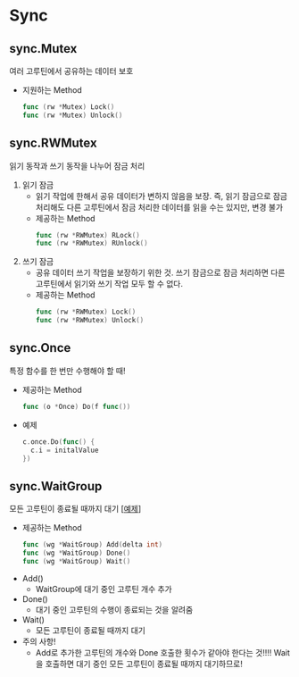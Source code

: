 # Sync
## sync.Mutex
여러 고루틴에서 공유하는 데이터 보호
* 지원하는 Method
  ```go
  func (rw *Mutex) Lock()
  func (rw *Mutex) Unlock()
  ```

## sync.RWMutex
읽기 동작과 쓰기 동작을 나누어 잠금 처리
1. 읽기 잠금 
   * 읽기 작업에 한해서 공유 데이터가 변하지 않음을 보장. 즉, 읽기 잠금으로 잠금 처리해도 다른 고루틴에서 잠금 처리한 데이터를 읽을 수는 있지만, 변경 불가
   * 제공하는 Method
     ```go
     func (rw *RWMutex) RLock()
     func (rw *RWMutex) RUnlock()
     ```
2. 쓰기 잠금 
   * 공유 데이터 쓰기 작업을 보장하기 위한 것. 쓰기 잠금으로 잠금 처리하면 다른 고루틴에서 읽기와 쓰기 작업 모두 할 수 없다.
   * 제공하는 Method
     ```go
     func (rw *RWMutex) Lock()
     func (rw *RWMutex) Unlock()
     ```

## sync.Once
특정 함수를 한 번만 수행해야 할 때!
* 제공하는 Method
  ```go
  func (o *Once) Do(f func())
  ```
* 예제
  ```go
  c.once.Do(func() {
    c.i = initalValue
  })
  ```

## sync.WaitGroup
모든 고루틴이 종료될 때까지 대기 [[예제](https://github.com/honey-milkc/go-test/blob/master/book1/chapter5/sync.go#L100)]
* 제공하는 Method
  ```go
  func (wg *WaitGroup) Add(delta int) 
  func (wg *WaitGroup) Done()
  func (wg *WaitGroup) Wait()
  ```
* Add()
  * WaitGroup에 대기 중인 고루틴 개수 추가
* Done()
  * 대기 중인 고루틴의 수행이 종료되는 것을 알려줌
* Wait()
  * 모든 고루틴이 종료될 때까지 대기
* 주의 사항!
  * Add로 추가한 고루틴의 개수와 Done 호출한 횟수가 같아야 한다는 것!!!! 
    Wait을 호출하면 대기 중인 모든 고루틴이 종료될 때까지 대기하므로!  


